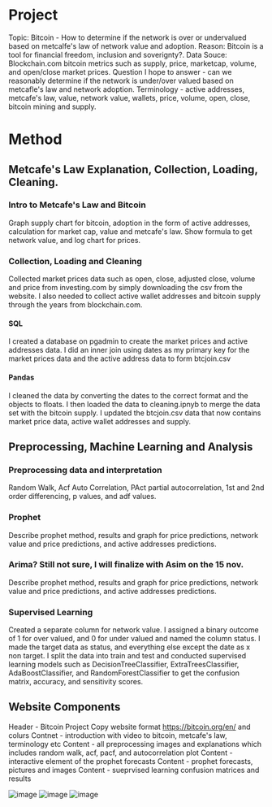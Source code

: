 # Project
Topic: Bitcoin - How to determine if the network is over or undervalued based on metcalfe's law of network value and adoption.
Reason: Bitcoin is a tool for financial freedom, inclusion and soverignty?.
Data Souce: Blockchain.com bitcoin metrics such as supply, price, marketcap, volume, and open/close market prices.
Question I hope to answer - can we reasonably determine if the network is under/over valued based on metcafle's law and network adoption.
Terminology - active addresses, metcafe's law, value, network value, wallets, price, volume, open, close, bitcoin mining and supply. 

# Method

## Metcafe's Law Explanation, Collection, Loading, Cleaning.

### Intro to Metcafe's Law and Bitcoin
Graph supply chart for bitcoin, adoption in the form of active addresses, calculation for market cap, value and metcafe's law. Show formula to get network value, and log chart for prices. 

### Collection, Loading and Cleaning 
Collected market prices data such as open, close, adjusted close, volume and price from investing.com by simply downloading the csv from the website. I also needed to collect active wallet addresses and bitcoin supply through the years from blockchain.com. 
#### SQL
I created a database on pgadmin to create the market prices and active addresses data. I did an inner join using dates as my primary key for the market prices data and the active address data to form btcjoin.csv
#### Pandas
I cleaned the data by converting the dates to the correct format and the objects to floats. I then loaded the data to cleaning.ipnyb to merge the data set with the bitcoin supply. I updated the btcjoin.csv data that now contains market price data, active wallet addresses and supply.

## Preprocessing, Machine Learning and Analysis

### Preprocessing data and interpretation
Random Walk, Acf Auto Correlation, PAct partial autocorrelation, 1st and 2nd order differencing, p values, and adf values. 

### Prophet
Describe prophet method, results and graph for price predictions, network value and price predictions, and active addresses predictions.

### Arima? Still not sure, I will finalize with Asim on the 15 nov.
Describe prophet method, results and graph for price predictions, network value and price predictions, and active addresses predictions.

### Supervised Learning
Created a separate column for network value. I assigned a binary outcome of 1 for over valued, and 0 for under valued and named the column status. I made the target data as status, and everything else except the date as x non target. I split the data into train and test and conducted supervised learning models such as DecisionTreeClassifier, ExtraTreesClassifier, AdaBoostClassifier, and RandomForestClassifier to get the confusion matrix, accuracy, and sensitivity scores. 

## Website Components
Header - Bitcoin Project
Copy website format https://bitcoin.org/en/ and colurs
Contnet - introduction with video to bitcoin, metcafe's law, terminology etc
Content - all preprocessing images and explanations which includes random walk, acf, pacf, and autocorrelation plot
Content - interactive element of the prophet forecasts
Content -  prophet forecasts, pictures and images
Content - sueprvised learning confusion matrices and results

![image](https://user-images.githubusercontent.com/107594143/200726138-f36d0874-c190-4892-82aa-5dde22834029.png)
![image](https://user-images.githubusercontent.com/107594143/200726163-bb25fbf6-d76d-4109-a1ee-6efc6c5de306.png)
![image](https://user-images.githubusercontent.com/107594143/200726179-d61d2292-f93a-4cf7-bdad-a95707fb1a9e.png)






